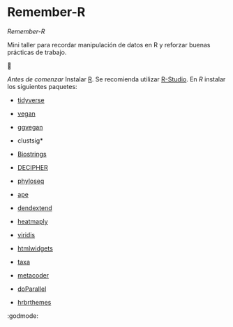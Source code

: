 Remember-R
================

*Remember-R*

Mini taller para recordar manipulación de datos en R y reforzar buenas
prácticas de trabajo.

:metal:

*Antes de comenzar* Instalar [R](https://www.r-project.org). Se
recomienda utilizar
[R-Studio](https://posit.co/download/rstudio-desktop/). En *R* instalar
los siguientes paquetes:

-   [tidyverse](https://www.tidyverse.org/packages/)

-   [vegan](https://github.com/vegandevs/vegan)

-   [ggvegan](https://github.com/gavinsimpson/ggvegan)

-   clustsig\*

-   [Biostrings](https://bioconductor.org/packages/release/bioc/html/Biostrings.html)

-   [DECIPHER](http://www2.decipher.codes)

-   [phyloseq](https://www.bioconductor.org/packages/release/bioc/html/phyloseq.html)

-   [ape](http://ape-package.ird.fr)

-   [dendextend](https://cran.r-project.org/web/packages/dendextend/vignettes/dendextend.html)

-   [heatmaply](https://cran.r-project.org/web/packages/heatmaply/vignettes/heatmaply.html)

-   [viridis](https://cran.r-project.org/web/packages/viridis/vignettes/intro-to-viridis.html)

-   [htmlwidgets](https://github.com/ramnathv/htmlwidgets)

-   [taxa](https://github.com/ropensci/taxa)

-   [metacoder](https://grunwaldlab.github.io/metacoder_documentation/)

-   [doParallel](https://github.com/RevolutionAnalytics/doparallel)

-   [hrbrthemes](https://github.com/hrbrmstr/hrbrthemes)

:godmode:
